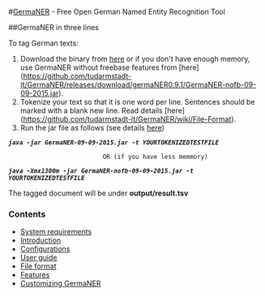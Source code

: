 #[GermaNER](https://github.com/tudarmstadt-lt/GermaNER/wiki) - Free Open German Named Entity Recognition Tool

##GermaNER in three lines

To tag German texts:

1. Download the binary from [here](https://github.com/tudarmstadt-lt/GermaNER/releases/download/germaNER0.9.1/GermaNER-09-09-2015.jar) or if you don't have enough memory, use GermaNER without freebase features from [here] (https://github.com/tudarmstadt-lt/GermaNER/releases/download/germaNER0.9.1/GermaNER-nofb-09-09-2015.jar).
1. Tokenize your text so that it is one word per line. Sentences should be marked with a blank new line. Read details [here] (https://github.com/tudarmstadt-lt/GermaNER/wiki/File-Format).
2. Run the jar file as follows (see details [here](https://github.com/tudarmstadt-lt/GermaNER/wiki/User-Guide))

***`java -jar GermaNER-09-09-2015.jar -t YOURTOKENIZEDTESTFILE`***
                              
                              OR (if you have less memmory)

***`java -Xmx1300m -jar GermaNER-nofb-09-09-2015.jar -t YOURTOKENIZEDTESTFILE`***

The tagged document will be under **output/result.tsv**

### Contents
* [System requirements](https://github.com/tudarmstadt-lt/GermaNER/wiki/System-Requirements)
* [Introduction](https://github.com/tudarmstadt-lt/GermaNER/wiki)
* [Configurations](https://github.com/tudarmstadt-lt/GermaNER/wiki/Configuration-File)
* [User guide](https://github.com/tudarmstadt-lt/GermaNER/wiki/User-Guide)
* [File format](https://github.com/tudarmstadt-lt/GermaNER/wiki/File-Format)
* [Features](https://github.com/tudarmstadt-lt/GermaNER/wiki/Features)
* [Customizing GermaNER](https://github.com/tudarmstadt-lt/GermaNER/wiki/Customizing-GermaNER)


